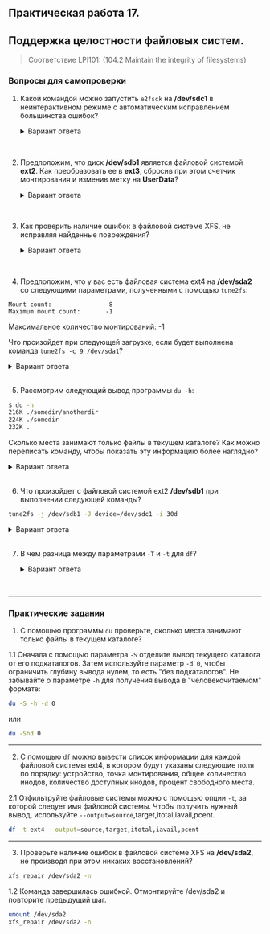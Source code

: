 ## Практическая работа 17. 
## Поддержка целостности файловых систем.

> Соответствие LPI101: (104.2 Maintain the integrity of filesystems)

### Вопросы для самопроверки

1. Какой командой можно запустить `e2fsck` на **/dev/sdc1** в неинтерактивном режиме с автоматическим исправлением большинства ошибок?
    <details>
    <summary>Вариант ответа</summary>

    Параметром для автоматического исправления большинства ошибок является `-p`. Поэтому ответ следующий:
    ```sh
    e2fsck -p /dev/sdc1
    ```
    
    </details>
<br> 
   


2. Предположим, что диск **/dev/sdb1** является файловой системой **ext2**. Как преобразовать ее в **ext3**, сбросив при этом счетчик монтирования и изменив метку на **UserData**?
    <details>
    <summary>Вариант ответа</summary>

    Помните, что преобразование файловой системы **ext2** в **ext3** сводится к добавлению журнала, что можно сделать с помощью параметра `-j`. Чтобы сбросить счетчик монтирования, используйте параметр `-C 0`. Чтобы изменить метку используйте параметр `-L UserData`. Правильный ответ:
    
    ```sh
    tune2fs -j -C 0 -L UserData /dev/sdb1
    ```
    
    </details>
<br> 
   

3. Как проверить наличие ошибок в файловой системе XFS, не исправляя найденные повреждения?
    <details>
    <summary>Вариант ответа</summary>

    Используйте параметр `-n`, как в `xfs -n`, после которого указывается соответствующее устройство.
    
    </details>
<br> 
   



4. Предположим, что у вас есть файловая система ext4 на **/dev/sda2** со следующими параметрами, полученными с помощью `tune2fs`:

```console
Mount count:                8
Maximum mount count:       -1
```

Максимальное количество монтирований: -1

Что произойдет при следующей загрузке, если будет выполнена команда `tune2fs -c 9 /dev/sda1`?

<details>
<summary>Вариант ответа</summary>

Команда установит максимальное число монтирований для файловой системы равным 9. Поскольку в настоящее время число монтирований равно 8, при следующей загрузке системы будет произведена проверка файловой системы.
    
</details>
<br> 
   

5. Рассмотрим следующий вывод программы `du -h`:
```sh
$ du -h
216K ./somedir/anotherdir
224K ./somedir
232K .
```
Сколько места занимают только файлы в текущем каталоге? Как можно переписать команду, чтобы показать эту информацию более наглядно?

<details>
<summary>Вариант ответа</summary>

Из общего количества используемых 232К, 224К занято подкаталогом **somedir** и его подкаталогами.
Таким образом, исключая их, мы имеем 8К, занятых файлами в текущем каталоге. Более наглядно эту информацию можно показать с помощью параметра `-S`, который разделит каталоги при подсчете.
    
</details>
<br> 

6. Что произойдет с файловой системой ext2 **/dev/sdb1** при выполнении следующей команды?
   
```sh
tune2fs -j /dev/sdb1 -J device=/dev/sdc1 -i 30d
```
 <details>
    <summary>Вариант ответа</summary>

В файловую систему **/dev/sdb1** будет добавлен журнал, преобразующий ее в формат ext3. Журнал будет храниться на устройстве **/dev/sdc1**, а файловая система будет проверяться каждые 30 дней.
    
</details>
<br> 
   
7.  В чем разница между параметрами `-T` и `-t` для `df`?
    <details>
    <summary>Вариант ответа</summary>

    Параметр `-T` включает в вывод `df` тип каждой файловой системы. Параметр `-t` является фильтром и на выходе будут показаны только файловые системы заданного типа, исключая все остальные.
    
    </details>
<br> 
   


---
### Практические задания
1. С помощью программы `du` проверьте, сколько места занимают только файлы в текущем каталоге?

1.1 Сначала с помощью параметра `-S` отделите вывод текущего каталога от его подкаталогов. Затем используйте параметр `-d 0`, чтобы ограничить глубину вывода нулем, то есть "без подкаталогов".
Не забывайте о параметре `-h` для получения вывода в "человекочитаемом" формате:
```sh
du -S -h -d 0
```
или
```sh
du -Shd 0
```

---
2. С помощью `df` можно вывести список информации для каждой файловой системы ext4, в котором будут указаны следующие поля по порядку: устройство, точка монтирования, общее количество инодов, количество доступных инодов, процент свободного места.

2.1 Отфильтруйте файловые системы можно с помощью опции `-t`, за которой следует имя файловой системы. Чтобы получить нужный вывод, используйте `--output=source`,target,itotal,iavail,pcent. 

```sh
df -t ext4 --output=source,target,itotal,iavail,pcent
```

---
3. Проверьте наличие ошибок в файловой системе XFS на **/dev/sda2**, не производя при этом никаких восстановлений?

```sh
xfs_repair /dev/sda2 -n
```
1.2 Команда завершилась ошибкой. Отмонтируйте /dev/sda2  и повторите предыдущий шаг.

```sh
umount /dev/sda2
xfs_repair /dev/sda2 -n
```